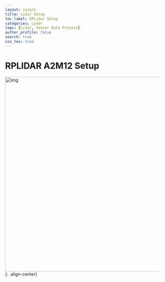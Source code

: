 ```yaml
---
layout: single
title: Lidar Setup
toc_label: RPLidar Setup
categories: Lidar
tags: [Lidar, Sensor Data Process]
author_profile: false
search: true
use_tex: true
---
```


# RPLIDAR A2M12 Setup

<img width="635" alt="img" src="https://github.com/woo-kyu/woo-kyu.github.io/assets/102133610/6a3ecf03-536d-41d9-b43d-50fcb696905e">{: .align-center}

